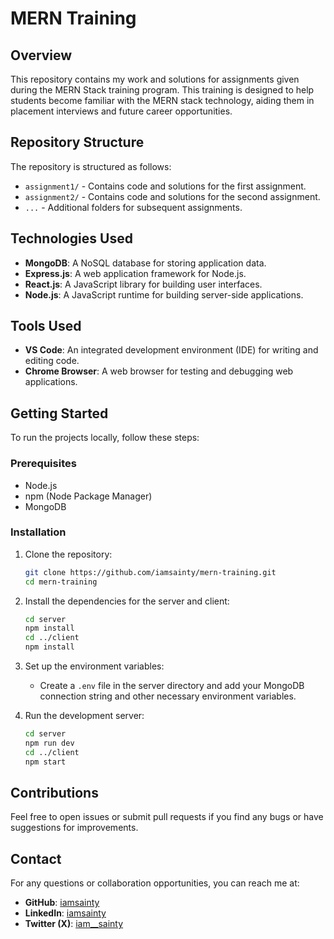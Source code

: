 # MERN Training

## Overview
This repository contains my work and solutions for assignments given during the MERN Stack training program. This training is designed to help students become familiar with the MERN stack technology, aiding them in placement interviews and future career opportunities.

## Repository Structure
The repository is structured as follows:
- `assignment1/` - Contains code and solutions for the first assignment.
- `assignment2/` - Contains code and solutions for the second assignment.
- `...` - Additional folders for subsequent assignments.

## Technologies Used
- **MongoDB**: A NoSQL database for storing application data.
- **Express.js**: A web application framework for Node.js.
- **React.js**: A JavaScript library for building user interfaces.
- **Node.js**: A JavaScript runtime for building server-side applications.

## Tools Used
- **VS Code**: An integrated development environment (IDE) for writing and editing code.
- **Chrome Browser**: A web browser for testing and debugging web applications.

## Getting Started
To run the projects locally, follow these steps:

### Prerequisites
- Node.js
- npm (Node Package Manager)
- MongoDB

### Installation
1. Clone the repository:
   ```sh
   git clone https://github.com/iamsainty/mern-training.git
   cd mern-training
   ```

2. Install the dependencies for the server and client:
   ```sh
   cd server
   npm install
   cd ../client
   npm install
   ```

3. Set up the environment variables:
   - Create a `.env` file in the server directory and add your MongoDB connection string and other necessary environment variables.

4. Run the development server:
   ```sh
   cd server
   npm run dev
   cd ../client
   npm start
   ```

## Contributions
Feel free to open issues or submit pull requests if you find any bugs or have suggestions for improvements.

## Contact
For any questions or collaboration opportunities, you can reach me at:
- **GitHub**: [iamsainty](https://github.com/iamsainty)
- **LinkedIn**: [iamsainty](https://linkedin.com/in/iamsainty)
- **Twitter (X)**: [iam__sainty](https://twitter.com/iam__sainty)